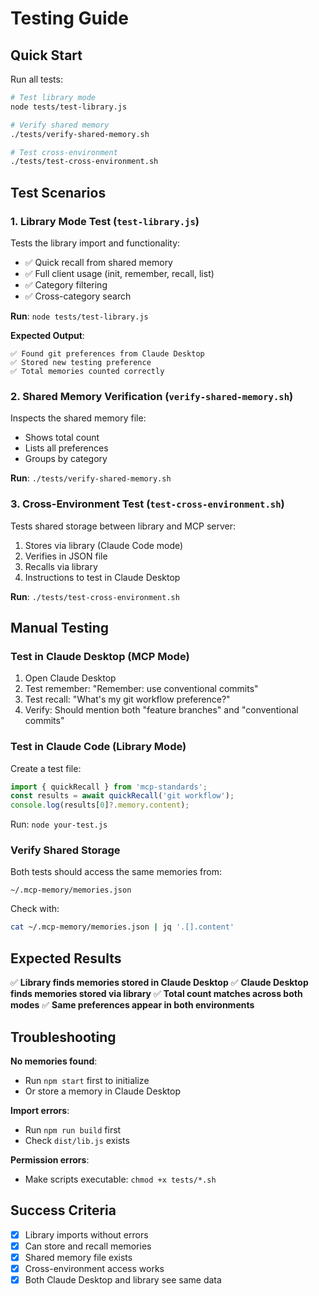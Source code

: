 # Testing Guide

## Quick Start

Run all tests:
```bash
# Test library mode
node tests/test-library.js

# Verify shared memory
./tests/verify-shared-memory.sh

# Test cross-environment
./tests/test-cross-environment.sh
```

## Test Scenarios

### 1. Library Mode Test (`test-library.js`)

Tests the library import and functionality:
- ✅ Quick recall from shared memory
- ✅ Full client usage (init, remember, recall, list)
- ✅ Category filtering
- ✅ Cross-category search

**Run**: `node tests/test-library.js`

**Expected Output**:
```
✅ Found git preferences from Claude Desktop
✅ Stored new testing preference
✅ Total memories counted correctly
```

### 2. Shared Memory Verification (`verify-shared-memory.sh`)

Inspects the shared memory file:
- Shows total count
- Lists all preferences
- Groups by category

**Run**: `./tests/verify-shared-memory.sh`

### 3. Cross-Environment Test (`test-cross-environment.sh`)

Tests shared storage between library and MCP server:
1. Stores via library (Claude Code mode)
2. Verifies in JSON file
3. Recalls via library
4. Instructions to test in Claude Desktop

**Run**: `./tests/test-cross-environment.sh`

## Manual Testing

### Test in Claude Desktop (MCP Mode)

1. Open Claude Desktop
2. Test remember: "Remember: use conventional commits"
3. Test recall: "What's my git workflow preference?"
4. Verify: Should mention both "feature branches" and "conventional commits"

### Test in Claude Code (Library Mode)

Create a test file:
```typescript
import { quickRecall } from 'mcp-standards';
const results = await quickRecall('git workflow');
console.log(results[0]?.memory.content);
```

Run: `node your-test.js`

### Verify Shared Storage

Both tests should access the same memories from:
```
~/.mcp-memory/memories.json
```

Check with:
```bash
cat ~/.mcp-memory/memories.json | jq '.[].content'
```

## Expected Results

✅ **Library finds memories stored in Claude Desktop**
✅ **Claude Desktop finds memories stored via library**
✅ **Total count matches across both modes**
✅ **Same preferences appear in both environments**

## Troubleshooting

**No memories found**:
- Run `npm start` first to initialize
- Or store a memory in Claude Desktop

**Import errors**:
- Run `npm run build` first
- Check `dist/lib.js` exists

**Permission errors**:
- Make scripts executable: `chmod +x tests/*.sh`

## Success Criteria

- [x] Library imports without errors
- [x] Can store and recall memories
- [x] Shared memory file exists
- [x] Cross-environment access works
- [x] Both Claude Desktop and library see same data
